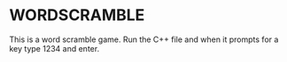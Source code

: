 # WORDSCRAMBLE
This is a word scramble game.
Run the C++ file and when it prompts for a key type 1234 and enter. 

